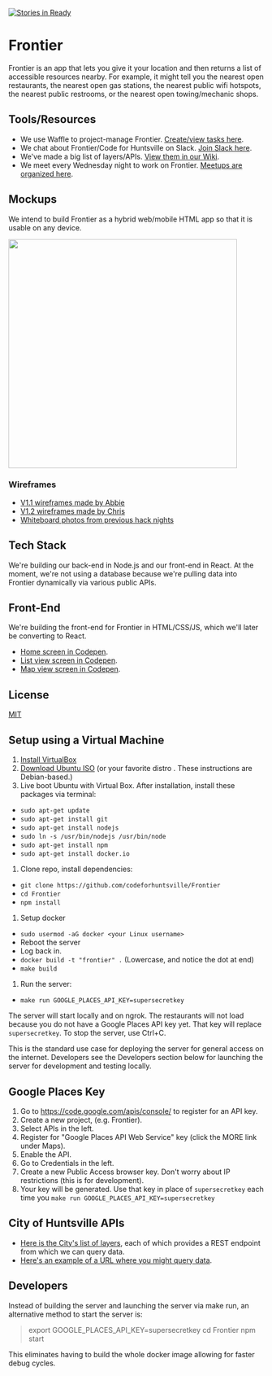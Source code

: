 [![Stories in Ready](https://badge.waffle.io/codeforhuntsville/Frontier.png?label=ready&title=Ready)](https://waffle.io/codeforhuntsville/Frontier)

# Frontier
Frontier is an app that lets you give it your location and then returns a list of accessible resources nearby. For example, it might tell you the nearest open restaurants, the nearest open gas stations, the nearest public wifi hotspots, the nearest public restrooms, or the nearest open towing/mechanic shops.

## Tools/Resources

* We use Waffle to project-manage Frontier. [Create/view tasks here](https://waffle.io/codeforhuntsville/Frontier).
* We chat about Frontier/Code for Huntsville on Slack. [Join Slack here](http://tech256.com).
* We've made a big list of layers/APIs. [View them in our Wiki](https://github.com/codeforhuntsville/Frontier/wiki/Masterlist-of-layers-and-public-APIs).
* We meet every Wednesday night to work on Frontier. [Meetups are organized here](http://www.meetup.com/Hack-Huntsville).

## Mockups
We intend to build Frontier as a hybrid web/mobile HTML app so that it is usable on any device.

<img src="http://i.imgur.com/KzCHSbC.jpg" height="450">

### Wireframes

* [V1.1 wireframes made by Abbie](https://frcv.net/files/mockups/Wireframe-OnTheFly_V1.pdf)
* [V1.2 wireframes made by Chris](http://lrdy2r.axshare.com/)
* [Whiteboard photos from previous hack nights](https://frcv.net/files/mockups/meetups-whiteboard/) 
 
## Tech Stack

We're building our back-end in Node.js and our front-end in React. At the moment, we're not using a database because we're pulling data into Frontier dynamically via various public APIs.

## Front-End

We're building the front-end for Frontier in HTML/CSS/JS, which we'll later be converting to React. 

* [Home screen in Codepen](http://codepen.io/chadxz/full/waobOw/).
* [List view screen in Codepen](http://codepen.io/chrisbeaman/full/waJjxq).
* [Map view screen in Codepen](http://codepen.io/syjulian/pen/WvOpZo).

## License
[MIT](/LICENSE.txt)

## Setup using a Virtual Machine

1. [Install VirtualBox](https://www.virtualbox.org/)
1. [Download Ubuntu ISO](http://www.ubuntu.com/) (or your favorite distro . These instructions are Debian-based.)
1. Live boot Ubuntu with Virtual Box. After installation, install these packages via terminal:
  * `sudo apt-get update`
  * `sudo apt-get install git`
  * `sudo apt-get install nodejs`
  * `sudo ln -s /usr/bin/nodejs /usr/bin/node`
  * `sudo apt-get install npm`
  * `sudo apt-get install docker.io`
1. Clone repo, install dependencies:
  *  `git clone https://github.com/codeforhuntsville/Frontier`
  * `cd Frontier`
  * `npm install`
1. Setup docker
  * `sudo usermod -aG docker <your Linux username>`
  * Reboot the server
  * Log back in.
  * `docker build -t "frontier" .` (Lowercase, and notice the dot at end)
  * `make build`
1. Run the server:
  * `make run GOOGLE_PLACES_API_KEY=supersecretkey`

The server will start locally and on ngrok. The restaurants will not load because you do not have a Google Places API key yet. That key will replace `supersecretkey`. To stop the server, use Ctrl+C.

This is the standard use case for deploying the server for general access on the internet.  Developers see the Developers section below for launching the server for development and testing locally.

## Google Places Key

1. Go to https://code.google.com/apis/console/ to register for an API key.
1. Create a new project, (e.g. Frontier).
1. Select APIs in the left.
1. Register for "Google Places API Web Service" key (click the MORE link under Maps).
1. Enable the API.
1. Go to Credentials in the left.
1. Create a new Public Access browser key. Don't worry about IP restrictions (this is for development).
1. Your key will be generated. Use that key in place of `supersecretkey` each time you `make run GOOGLE_PLACES_API_KEY=supersecretkey`

## City of Huntsville APIs

* [Here is the City's list of layers](http://maps.huntsvilleal.gov/arcgis/rest/services/Layers), each of which provides a REST endpoint from which we can query data. 
* [Here's an example of a URL where you might query data](http://maps.huntsvilleal.gov/arcgis/rest/services/Layers/ParkLocations/MapServer/0/query).

## Developers

Instead of building the server and launching the server via make run, an alternative method to start the server is:
>export GOOGLE_PLACES_API_KEY=supersecretkey
>cd Frontier
>npm start

This eliminates having to build the whole docker image allowing for faster debug cycles.

